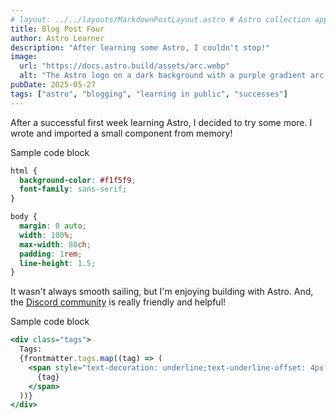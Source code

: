 ```yaml
---
# layout: ../../layouts/MarkdownPostLayout.astro # Astro collection approach doesn't need this
title: Blog Post Four
author: Astro Learner
description: "After learning some Astro, I couldn't stop!"
image:
  url: "https://docs.astro.build/assets/arc.webp"
  alt: "The Astro logo on a dark background with a purple gradient arc."
pubDate: 2025-05-27
tags: ["astro", "blogging", "learning in public", "successes"]
---
```


After a successful first week learning Astro, I decided to try some more. I wrote and imported a small component from memory!

Sample code block

```css
html {
  background-color: #f1f5f9;
  font-family: sans-serif;
}

body {
  margin: 0 auto;
  width: 100%;
  max-width: 80ch;
  padding: 1rem;
  line-height: 1.5;
}
```

It wasn't always smooth sailing, but I'm enjoying building with Astro. And, the [Discord community](https://astro.build/chat) is really friendly and helpful!

Sample code block

```jsx
<div class="tags">
  Tags:
  {frontmatter.tags.map((tag) => (
    <span style="text-decoration: underline;text-underline-offset: 4px;">
      {tag}
    </span>
  ))}
</div>
```
